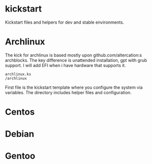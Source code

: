 kickstart
=========

Kickstart files and helpers for dev and stable environments.

# Archlinux
The kick for archlinux is based mostly upon github.com/altercation:s archblocks. The key difference is unattended installation, gpt with grub support. I will add EFI when i have hardware that supports it.

    archlinux.ks
    /archlinux

First file is the kickstart template where you configure the system via variables. The directory includes helper files and configuration.


# Centos

# Debian

# Gentoo
